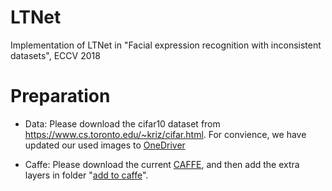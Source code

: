 # LTNet
Implementation of LTNet in "Facial expression recognition with inconsistent datasets", ECCV 2018 

# Preparation
- Data: 
  Please download the cifar10 dataset from https://www.cs.toronto.edu/~kriz/cifar.html.
For convience, we have updated our used images to [OneDriver](https://1drv.ms/u/s!AlRHUFATbq96cnlNGeuebUsX7Fw)

- Caffe: Please download the current [CAFFE](http://caffe.berkeleyvision.org/), and then add the extra layers in folder "[add to caffe](https://github.com/dualplus/LTNet/tree/master/add_to_caffe)".

